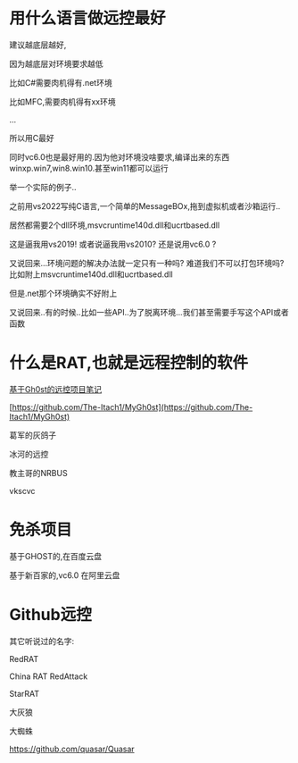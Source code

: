 # 用什么语言做远控最好



建议越底层越好,

因为越底层对环境要求越低

比如C#需要肉机得有.net环境

比如MFC,需要肉机得有xx环境

...

所以用C最好

同时vc6.0也是最好用的.因为他对环境没啥要求,编译出来的东西winxp.win7,win8.win10.甚至win11都可以运行



举一个实际的例子..

之前用vs2022写纯C语言,一个简单的MessageBOx,拖到虚拟机或者沙箱运行..

居然都需要2个dll环境,msvcruntime140d.dll和ucrtbased.dll

这是逼我用vs2019! 或者说逼我用vs2010? 还是说用vc6.0 ?



又说回来...环境问题的解决办法就一定只有一种吗? 难道我们不可以打包环境吗?比如附上msvcruntime140d.dll和ucrtbased.dll

但是.net那个环境确实不好附上

又说回来..有的时候..比如一些API..为了脱离环境...我们甚至需要手写这个API或者函数





# 什么是RAT,也就是远程控制的软件



[基于Gh0st的远控项目笔记](https://the-itach1.github.io/2022/08/10/基于Gh0st的远控项目笔记/)

[https://github.com/The-Itach1/MyGh0st](https://github.com/The-Itach1/MyGh0st)

葛军的灰鸽子

冰河的远控

教主哥的NRBUS

vkscvc





# 免杀项目

基于GHOST的,在百度云盘

基于新百家的,vc6.0 在阿里云盘



# Github远控

其它听说过的名字:

RedRAT

China RAT RedAttack

StarRAT

大灰狼

大蜘蛛

https://github.com/quasar/Quasar
